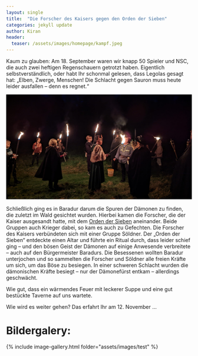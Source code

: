 ```yaml
---
layout: single
title:  "Die Forscher des Kaisers gegen den Orden der Sieben"
categories: jekyll update
author: Kiran
header:
  teaser: /assets/images/homepage/kampf.jpeg
---
```


Kaum zu glauben: Am 18. September waren wir knapp 50 Spieler und NSC, die auch zwei heftigen Regenschauern getrotzt haben. Eigentlich selbstverständlich, oder habt Ihr schonmal gelesen, dass Legolas gesagt hat: „Elben, Zwerge, Menschen! Die Schlacht gegen Sauron muss heute leider ausfallen – denn es regnet.“

![Example](/assets/images/2022-09-18/2022_1112_Mikro-LARP_28.jpg)


Schließlich ging es in Baradur darum die Spuren der Dämonen zu finden, die zuletzt im Wald gesichtet wurden. Hierbei kamen die Forscher, die der Kaiser ausgesandt hatte, mit dem [Orden der Sieben](/orden) aneinander. Beide Gruppen auch Krieger dabei, so kam es auch zu Gefechten. Die Forscher des Kaisers verbündeten sich mit einer Gruppe Söldner. Der „Orden der Sieben“ entdeckte einen Altar und führte ein Ritual durch, dass leider schief ging – und den bösen Geist der Dämonen auf einige Anwesende verbreitete – auch auf den Bürgermeister Baradurs. Die Besessenen wollten Baradur unterjochen und so sammelten die Forscher und Söldner alle freien Kräfte um sich, um das Böse zu besiegen. In einer schweren Schlacht wurden die dämonischen Kräfte besiegt – nur der Dämonefürst entkam – allerdings geschwächt.

Wie gut, dass ein wärmendes Feuer mit leckerer Suppe und eine gut bestückte Taverne auf uns wartete.

Wie wird es weiter gehen? Das erfahrt Ihr am 12. November …

# Bildergalery:


{% include image-gallery.html folder="assets/images/test" %}

